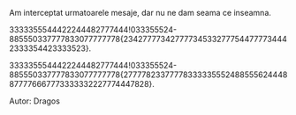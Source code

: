 Am interceptat urmatoarele mesaje, dar nu ne dam seama ce inseamna.

3333355544422244482777444!033355524-885550337777833077777778{234277773427777345332777544777734442333354423333523}.

3333355544422244482777444!033355524-885550337777833077777778{27777823377778333335552488555624448877776667773333332227774447828}.

Autor: Dragos